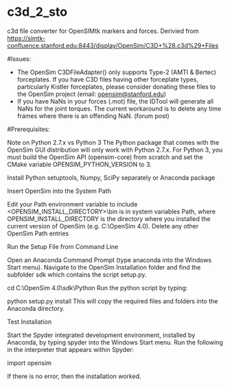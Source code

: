 # c3d_2_sto
 c3d file converter for OpenSIMtk markers and forces. Derivied from https://simtk-confluence.stanford.edu:8443/display/OpenSim/C3D+%28.c3d%29+Files

#Issues:

- The OpenSim C3DFileAdapter() only supports Type-2 (AMTI & Bertec) forceplates. If you have C3D files having other forceplate types, particularly Kistler forceplates, please consider donating these files to the OpenSim project (email: opensim@stanford.edu)
- If you have NaNs in your forces (.mot) file, the IDTool will generate all NaNs for the joint torques. The current workaround is to delete any time frames where there is an offending NaN. (forum post)

#Prerequisites:

Note on Python 2.7.x vs Python 3
The Python package that comes with the OpenSim GUI distribution will only work with Python 2.7.x. For Python 3, you must build the OpenSim API (opensim-core) from scratch and set the CMake variable OPENSIM_PYTHON_VERSION to 3.

Install Python setuptools, Numpy, SciPy separately or Anaconda package

Insert OpenSim into the System Path

Edit your Path environment variable to include <OPENSIM_INSTALL_DIRECTORY>\bin is in system variables Path, where OPENSIM_INSTALL_DIRECTORY is the directory where you installed the current version of OpenSim (e.g. C:\OpenSim 4.0). Delete any other OpenSim Path entries

Run the Setup File from Command Line

Open an Anaconda Command Prompt (type anaconda into the Windows Start menu). Navigate to the OpenSim Installation folder and find the subfolder sdk which contains the script setup.py.

cd C:\OpenSim 4.0\sdk\Python
Run the python script by typing:

python setup.py install
This will copy the required files and folders into the Anaconda directory.

Test Installation

Start the Spyder integrated development environment, installed by Anaconda, by typing spyder into the Windows Start menu. Run the following in the interpreter that appears within Spyder:

import opensim

If there is no error, then the installation worked.